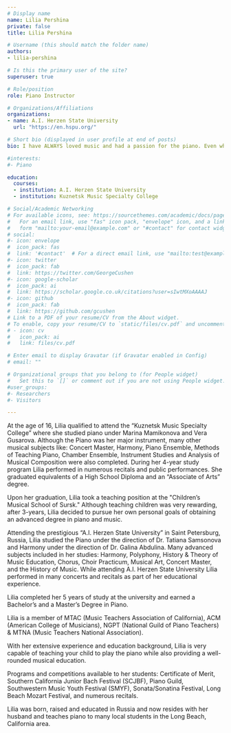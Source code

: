 ```yaml
---
# Display name
name: Lilia Pershina
private: false
title: Lilia Pershina

# Username (this should match the folder name)
authors:
- lilia-pershina

# Is this the primary user of the site?
superuser: true

# Role/position
role: Piano Instructor

# Organizations/Affiliations
organizations:
- name: A.I. Herzen State University
  url: "https://en.hspu.org/"

# Short bio (displayed in user profile at end of posts)
bio: I have ALWAYS loved music and had a passion for the piano. Even when I was too young for lessons, I would run to the piano.

#interests:
#- Piano

education:
  courses:
  - institution: A.I. Herzen State University
  - institution: Kuznetsk Music Specialty College

# Social/Academic Networking
# For available icons, see: https://sourcethemes.com/academic/docs/page-builder/#icons
#   For an email link, use "fas" icon pack, "envelope" icon, and a link in the
#   form "mailto:your-email@example.com" or "#contact" for contact widget.
# social:
#- icon: envelope
#  icon_pack: fas
#  link: '#contact'  # For a direct email link, use "mailto:test@example.org".
#- icon: twitter
#  icon_pack: fab
#  link: https://twitter.com/GeorgeCushen
#- icon: google-scholar
#  icon_pack: ai
#  link: https://scholar.google.co.uk/citations?user=sIwtMXoAAAAJ
#- icon: github
#  icon_pack: fab
#  link: https://github.com/gcushen
# Link to a PDF of your resume/CV from the About widget.
# To enable, copy your resume/CV to `static/files/cv.pdf` and uncomment the lines below.
# - icon: cv
#   icon_pack: ai
#   link: files/cv.pdf

# Enter email to display Gravatar (if Gravatar enabled in Config)
# email: ""

# Organizational groups that you belong to (for People widget)
#   Set this to `[]` or comment out if you are not using People widget.
#user_groups:
#- Researchers
#- Visitors

---
```


At the age of 16, Lilia qualified to attend the “Kuznetsk Music Specialty College” where she studied piano under Marina Mamikonova and Vera Gusarova. Although the Piano was her major instrument, many other musical subjects like: Concert Master, Harmony, Piano Ensemble, Methods of Teaching Piano, Chamber Ensemble, Instrument Studies and Analysis of Musical Composition were also completed. During her 4-year study program Lilia performed in numerous recitals and public performances. She graduated equivalents of a High School Diploma and an “Associate of Arts” degree.

Upon her graduation, Lilia took a teaching position at the "Children’s Musical School of Sursk." Although teaching children was very rewarding, after 3-years, Lilia decided to pursue her own personal goals of obtaining an advanced degree in piano and music.

Attending the prestigious “A.I. Herzen State University” in Saint Petersburg, Russia, Lilia studied the Piano under the direction of Dr. Tatiana Samsonova and Harmony under the direction of Dr. Galina Abdulina. Many advanced subjects included in her studies: Harmony, Polyphony, History & Theory of Music Education, Chorus, Choir Practicum, Musical Art, Concert Master, and the History of Music. While attending A.I. Herzen State University Lilia performed in many concerts and recitals as part of her educational experience.

Lilia completed her 5 years of study at the university and earned a Bachelor’s and a Master’s Degree in Piano.

Lilia is a member of MTAC (Music Teachers Association of California), ACM (American College of Musicians), NGPT (National Guild of Piano Teachers) & MTNA (Music Teachers National Association).

With her extensive experience and education background, Lilia is very capable of teaching your child to play the piano while also providing a well-rounded musical education.

Programs and competitions available to her students: Certificate of Merit, Southern California Junior Bach Festival (SCJBF), Piano Guild, Southwestern Music Youth Festival (SMYF), Sonata/Sonatina Festival, Long Beach Mozart Festival, and numerous recitals.

Lilia was born, raised and educated in Russia and now resides with her husband and teaches piano to many local students in the Long Beach, California area.
